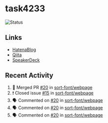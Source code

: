 # task4233
![Status](https://github-readme-stats.vercel.app/api?username=task4233&count_private=true&show_icons=true&theme=chartreuse-dark)

## Links
 - [HatenaBlog](https://task4233.hatenablog.com/)
 - [Qiita](https://qiita.com/task4233)
 - [SpeakerDeck](https://speakerdeck.com/task4233)

## Recent Activity
<!--START_SECTION:activity-->
1. 🎉 Merged PR [#20](https://github.com/sort-font/webpage/pull/20) in [sort-font/webpage](https://github.com/sort-font/webpage)
2. ❗️ Closed issue [#15](https://github.com/sort-font/webpage/issues/15) in [sort-font/webpage](https://github.com/sort-font/webpage)
3. 🗣 Commented on [#20](https://github.com/sort-font/webpage/issues/20) in [sort-font/webpage](https://github.com/sort-font/webpage)
4. 🗣 Commented on [#20](https://github.com/sort-font/webpage/issues/20) in [sort-font/webpage](https://github.com/sort-font/webpage)
5. 🗣 Commented on [#20](https://github.com/sort-font/webpage/issues/20) in [sort-font/webpage](https://github.com/sort-font/webpage)
<!--END_SECTION:activity-->
